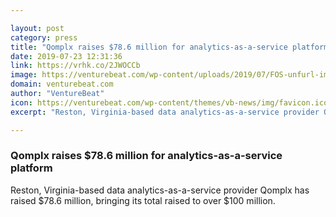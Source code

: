 ```yaml
---

layout: post
category: press
title: "Qomplx raises $78.6 million for analytics-as-a-service platform"
date: 2019-07-23 12:31:36
link: https://vrhk.co/2JWOCCb
image: https://venturebeat.com/wp-content/uploads/2019/07/FOS-unfurl-img.jpg?w=1200&strip=all
domain: venturebeat.com
author: "VentureBeat"
icon: https://venturebeat.com/wp-content/themes/vb-news/img/favicon.ico
excerpt: "Reston, Virginia-based data analytics-as-a-service provider Qomplx has raised $78.6 million, bringing its total raised to over $100 million."

---
```


### Qomplx raises $78.6 million for analytics-as-a-service platform

Reston, Virginia-based data analytics-as-a-service provider Qomplx has raised $78.6 million, bringing its total raised to over $100 million.